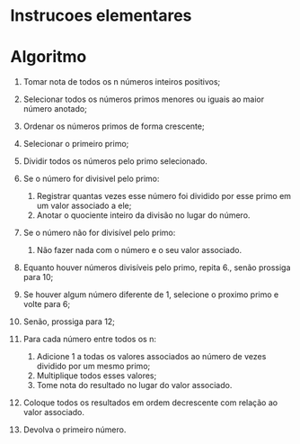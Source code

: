 # Instrucoes elementares

# Algoritmo
1. Tomar nota de todos os n números inteiros positivos;
3. Selecionar todos os números primos menores ou iguais ao maior número anotado;
4. Ordenar os números primos de forma crescente;
5. Selecionar o primeiro primo;
6. Dividir todos os números pelo primo selecionado. 
7. Se o número for divisivel pelo primo:

    1. Registrar quantas vezes esse número foi dividido por esse primo em um valor associado a ele;
    2. Anotar o quociente inteiro da divisão no lugar do número.
8. Se o número não for divisível pelo primo:

    1. Não fazer nada com o número e o seu valor associado. 
9. Equanto houver números divisíveis pelo primo, repita 6., senão prossiga para 10;
10. Se houver algum número diferente de 1, selecione o proximo primo e volte para 6;
11. Senão, prossiga para 12;
12. Para cada número entre todos os n:

    1. Adicione 1 a todas os valores associados ao número de vezes dividido por um mesmo primo;
    3. Multiplique todos esses valores;
    2. Tome nota do resultado no lugar do valor associado.
13. Coloque todos os resultados em ordem decrescente com relação ao valor associado.
14. Devolva o primeiro número.
